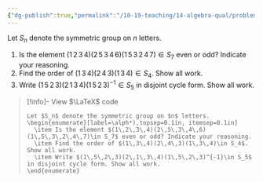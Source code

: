 ```yaml
---
{"dg-publish":true,"permalink":"/10-19-teaching/14-algebra-qual/problem-bank/group-theory/computations-in-symmetric-groups/","tags":["group_theory"],"updated":"2025-03-13T14:36:20-07:00"}
---
```


Let $S_n$ denote the symmetric group on $n$ letters.
1. Is the element $(1\,2\,3\,4)(2\,5\,3\,4\,6)(1\,5\,3\,2\,4\,7)\in S_7$ even or odd? Indicate your reasoning.
2. Find the order of $(1\,3\,4)(2\,4\,3)(1\,3\,4)\in S_4$. Show all work.
3. Write $(1\,5\,2\,3)(2\,1\,3\,4)(1\,5\,2\,3)^{-1}\in S_5$ in disjoint cycle form. Show all work.

> [!info]- View $\LaTeX$ code
> ```
> Let $S_n$ denote the symmetric group on $n$ letters.
> \begin{enumerate}[label=\alph*),topsep=0.1in, itemsep=0.1in]
> 	\item Is the element $(1\,2\,3\,4)(2\,5\,3\,4\,6)(1\,5\,3\,2\,4\,7)\in S_7$ even or odd? Indicate your reasoning.
> 	\item Find the order of $(1\,3\,4)(2\,4\,3)(1\,3\,4)\in S_4$. Show all work.
> 	\item Write $(1\,5\,2\,3)(2\,1\,3\,4)(1\,5\,2\,3)^{-1}\in S_5$ in disjoint cycle form. Show all work.
> \end{enumerate}
> ```